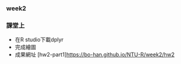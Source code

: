 ### week2
### 課堂上
* 在R studio下載dplyr
* 完成繪圖
* 成果網址
[hw2-part1]https://bo-han.github.io/NTU-R/week2/hw2
